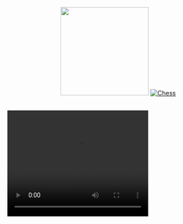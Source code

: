 <p align="center">
   <img src="https://github.com/4rju9/Chess/assets/63835760/f3c41679-e17f-4806-855f-644b21c29e24"
     width="200" 
     height="200" />
   <a href="https://github.com/4rju9/Chess"><img src="https://github.com/4rju9/Chess/assets/63835760/2886a98a-2d96-4f58-8c73-831bd644070f" alt="Chess"</a>
   <br>
   <br>
</p>
<video width="320" height="240" controls>
  <source src="https://github.com/4rju9/Chess/assets/63835760/ef5a2858-0e66-42ca-95eb-dbe8158a3371" type="video/mp4"
</video>
<h1>Chess</h1>
<b>This project is an Android chess game written in Java. It is a simple but complete implementation of the game, with all of the standard rules and features. </b>

## Implementation
The game is implemented using the following technologies:
   * Android Studio
   * Java
   * XML

<!-- ## Usage
<b>Disclaimer :</b>
* This app is not published on Playstore, you have to download this from
* Official website
* This GitHub Page
(after that downloading follow the steps below)


**Step 1** => Download the APK [Click To Download](https://index.4rju9.workers.dev/0:/timeTableApp/app-release.apk)

**Step 2** => Go to download section of your browser / Or find the APK file in your phone's storage

**Step 3** => Tap on the apk file to open and then click install

<b>Important :</b>
* Because the app is not published on Playstore, that's why the Playstore doesn't Recognise it
* Playstore will prompt something like that it doesn't recognise the app's developer
* which means i have not published the app on Playstore and they do not know about me and this app
* It's alright, whatever prompt the Playstore is showing, you have to just click okey/next.
* after you install it, it will show you that there's nothing wrong in the app, and it's totally safe.

**Step 4** => Run the app
* Create an account or Login into your account if you already have one
* Select your course and semester

No more steps, all done ✅ -->
